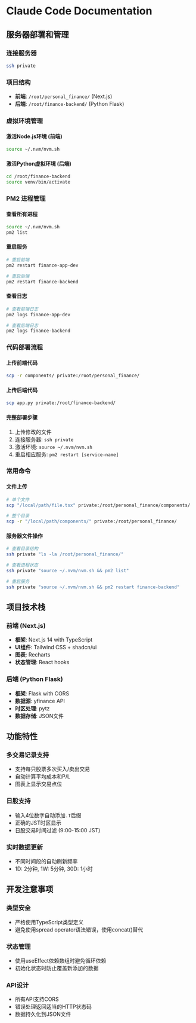 # Claude Code Documentation

## 服务器部署和管理

### 连接服务器
```bash
ssh private
```

### 项目结构
- **前端**: `/root/personal_finance/` (Next.js)
- **后端**: `/root/finance-backend/` (Python Flask)

### 虚拟环境管理

#### 激活Node.js环境 (前端)
```bash
source ~/.nvm/nvm.sh
```

#### 激活Python虚拟环境 (后端)
```bash
cd /root/finance-backend
source venv/bin/activate
```

### PM2 进程管理

#### 查看所有进程
```bash
source ~/.nvm/nvm.sh
pm2 list
```

#### 重启服务
```bash
# 重启前端
pm2 restart finance-app-dev

# 重启后端
pm2 restart finance-backend
```

#### 查看日志
```bash
# 查看前端日志
pm2 logs finance-app-dev

# 查看后端日志
pm2 logs finance-backend
```

### 代码部署流程

#### 上传前端代码
```bash
scp -r components/ private:/root/personal_finance/
```

#### 上传后端代码
```bash
scp app.py private:/root/finance-backend/
```

#### 完整部署步骤
1. 上传修改的文件
2. 连接服务器: `ssh private`
3. 激活环境: `source ~/.nvm/nvm.sh`
4. 重启相应服务: `pm2 restart [service-name]`

### 常用命令

#### 文件上传
```bash
# 单个文件
scp "/local/path/file.tsx" private:/root/personal_finance/components/

# 整个目录
scp -r "/local/path/components/" private:/root/personal_finance/
```

#### 服务器文件操作
```bash
# 查看目录结构
ssh private "ls -la /root/personal_finance/"

# 查看进程状态
ssh private "source ~/.nvm/nvm.sh && pm2 list"

# 重启服务
ssh private "source ~/.nvm/nvm.sh && pm2 restart finance-backend"
```

## 项目技术栈

### 前端 (Next.js)
- **框架**: Next.js 14 with TypeScript
- **UI组件**: Tailwind CSS + shadcn/ui
- **图表**: Recharts
- **状态管理**: React hooks

### 后端 (Python Flask)
- **框架**: Flask with CORS
- **数据源**: yfinance API
- **时区处理**: pytz
- **数据存储**: JSON文件

## 功能特性

### 多交易记录支持
- 支持每只股票多次买入/卖出交易
- 自动计算平均成本和P/L
- 图表上显示交易点位

### 日股支持
- 输入4位数字自动添加`.T`后缀
- 正确的JST时区显示
- 日股交易时间过滤 (9:00-15:00 JST)

### 实时数据更新
- 不同时间段的自动刷新频率
- 1D: 2分钟, 1W: 5分钟, 30D: 1小时

## 开发注意事项

### 类型安全
- 严格使用TypeScript类型定义
- 避免使用spread operator语法错误，使用concat()替代

### 状态管理
- 使用useEffect依赖数组时避免循环依赖
- 初始化状态时防止覆盖新添加的数据

### API设计
- 所有API支持CORS
- 错误处理返回适当的HTTP状态码
- 数据持久化到JSON文件